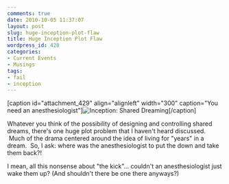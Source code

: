 ```yaml
---
comments: true
date: 2010-10-05 11:37:07
layout: post
slug: huge-inception-plot-flaw
title: Huge Inception Plot Flaw
wordpress_id: 428
categories:
- Current Events
- Musings
tags:
- fail
- inception
---
```


[caption id="attachment_429" align="alignleft" width="300" caption="You need an anesthesiologist"]![Inception: Shared Dreaming](http://benjaminfleischer.com/wp-content/uploads/2010/10/inception13-300x200.jpg)[/caption]

Whatever you think of the possibility of designing and controlling shared dreams, there's one huge plot problem that I haven't heard discussed.  Much of the drama centered around the idea of living for "years" in a dream.  So, I ask: where was the anesthesiologist to put the down and take them back?!

I mean, all this nonsense about "the kick"... couldn't an anesthesiologist just wake them up? (And shouldn't there be one there anyways?)
